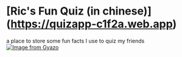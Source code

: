 # [Ric's Fun Quiz (in chinese)] (https://quizapp-c1f2a.web.app)
a place to store some fun facts I use to quiz my friends 
[![Image from Gyazo](https://i.gyazo.com/19c88cec6611c56ddfd8ee4104843cf0.gif)](https://gyazo.com/19c88cec6611c56ddfd8ee4104843cf0)
